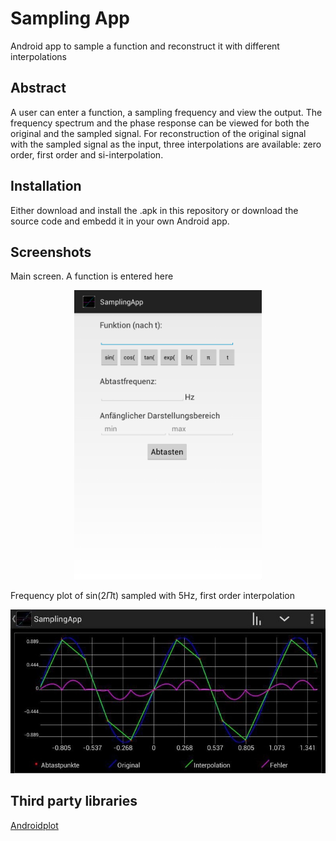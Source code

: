 # Sampling App
Android app to sample a function and reconstruct it with different interpolations

## Abstract
A user can enter a function, a sampling frequency and view the output. The frequency spectrum and
the phase response can be viewed for both the original and the sampled signal. For reconstruction of the original signal with the sampled signal as 
the input, three interpolations are available: zero order, first order and si-interpolation.

## Installation
Either download and install the .apk in this repository or download the source code and embedd it in your 
own Android app.

## Screenshots
Main screen. A function is entered here
<p align="center">
	<img src="img/screenshot1.png" width="300">
</p>

Frequency plot of sin(2$\Pi$t) sampled with 5Hz, first order interpolation 
<p align="center">
	<img src="img/screenshot2.jpg" width="575">
</p>


## Third party libraries
[Androidplot](http://androidplot.com/)